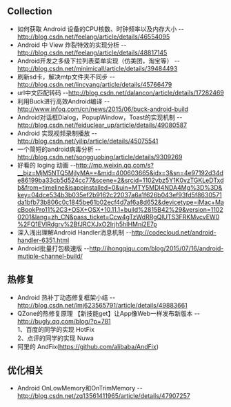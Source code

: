 ## Collection

* 如何获取 Android 设备的CPU核数、时钟频率以及内存大小 --http://blog.csdn.net/feelang/article/details/46554095  
* Android 中 View 炸裂特效的实现分析 --http://blog.csdn.net/feelang/article/details/48817145  
* Android开发之多级下拉列表菜单实现（仿美团，淘宝等） --http://blog.csdn.net/minimicall/article/details/39484493  
* 刷新sd卡，解决mtp文件夹不同步 --http://blog.csdn.net/lincyang/article/details/45766479  
* url中文匹配转码 --http://blog.csdn.net/dalancon/article/details/17282469  
* 利用Buck进行高效Android编译 --http://www.infoq.com/cn/news/2015/06/buck-android-build  
* Android对话框Dialog，PopupWindow，Toast的实现机制 --http://blog.csdn.net/feiduclear_up/article/details/49080587  
* Android 实现视频录制播放 --http://blog.csdn.net/yilip/article/details/45075541    
* 一个简短的android病毒分析 --http://blog.csdn.net/songguobing/article/details/9309269 
* 好看的 loging 动画 --http://mp.weixin.qq.com/s?__biz=MjM5NTQ5MjIyMA==&mid=400603665&idx=3&sn=4e97192d34de86199ba33cb5d524cc77&scene=2&srcid=1102vbz5Y1K0vzTGKLeDTxdb&from=timeline&isappinstalled=0&uin=MTY5MDI4NDA4Mg%3D%3D&key=04dce534b3b035ef2b9162c22037a6a1f626b043ef93fd5f8630571da1bfb73b806c0c1845be61b02ecf4d7af6a8d652&devicetype=iMac+MacBookPro11%2C3+OSX+OSX+10.11.1+build%2815B42%29&version=11020201&lang=zh_CN&pass_ticket=Ccw4gTzWdRRgQlUTS3FRKMvcvEW0%2FQ1EVlRdgrv%2BfJRCXJxO2Irjh5hIHMni2E7p  
* 深入浅出理解Android Handler消息机制 --http://codecloud.net/android-handler-6351.html  
* Android批量打包极速版 --http://ihongqiqu.com/blog/2015/07/16/android-mutiple-channel-build/  

## 热修复
* Android 热补丁动态修复框架小结 --http://blog.csdn.net/lmj623565791/article/details/49883661  
* QZone的热修复原理 【新技能get】让App像Web一样发布新版本  --http://bugly.qq.com/blog/?p=781  
  1、百度的同学的实现 HotFix  
  2、点评的同学的实现 Nuwa  
* 阿里的 AndFix(https://github.com/alibaba/AndFix)  

## 优化相关  
* Android OnLowMemory和OnTrimMemory --http://blog.csdn.net/zq13561411965/article/details/47907257  
